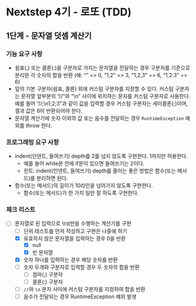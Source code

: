 # Nextstep 4기 - 로또 (TDD)

## 1단계 - 문자열 덧셈 계산기

### 기능 요구 사항
* 쉼표(,) 또는 콜론(:)을 구분자로 가지는 문자열을 전달하는 경우 구분자를 기준으로 분리한 각 숫자의 합을 반환 (예: “” => 0, "1,2" => 3, "1,2,3" => 6, “1,2:3” => 6)
* 앞의 기본 구분자(쉼표, 콜론) 외에 커스텀 구분자를 지정할 수 있다. 커스텀 구분자는 문자열 앞부분의 “//”와 “\n” 사이에 위치하는 문자를 커스텀 구분자로 사용한다. 예를 들어 “//;\n1;2;3”과 같이 값을 입력할 경우 커스텀 구분자는 세미콜론(;)이며, 결과 값은 6이 반환되어야 한다.
* 문자열 계산기에 숫자 이외의 값 또는 음수를 전달하는 경우 `RuntimeException` 예외를 throw 한다.

### 프로그래밍 요구 사항
* indent(인덴트, 들여쓰기) depth를 2를 넘지 않도록 구현한다. 1까지만 허용한다.
  * 예를 들어 while문 안에 if문이 있으면 들여쓰기는 2이다.
  * 힌트: indent(인덴트, 들여쓰기) depth를 줄이는 좋은 방법은 함수(또는 메서드)를 분리하면 된다.
* 함수(또는 메서드)의 길이가 10라인을 넘어가지 않도록 구현한다.
  * 함수(또는 메서드)가 한 가지 일만 잘 하도록 구현한다.

### 체크 리스트
* [ ] 문자열로 된 입력으로 `덧셈`만을 수행하는 계산기를 구현
  * [ ] 단위 테스트를 먼저 작성하고 구현은 나중에 하기 
  * [x] 유효하지 않은 문자열을 입력하는 경우 0을 반환
    * [x] null
    * [x] 빈 문자열
  * [x] 숫자 하나를 입력하는 경우 해당 숫자를 반환
  * [ ] 숫자 두개와 구분자로 입력할 경우 두 숫자의 합을 반환
    * [ ] 컴마(,) 구분자
    * [ ] 콜론(:) 구분자
  * [ ] `//`와 `\n` 문자 사이에 커스텀 구분자를 지정하여 합을 반환
  * [ ] 음수가 전달되는 경우 RuntimeException 예외 발생
